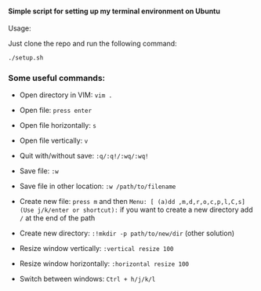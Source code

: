 #### Simple script for setting up my terminal environment on Ubuntu

Usage:

Just clone the repo and run the following command:

```bash
./setup.sh
```

### Some useful commands:

- Open directory in VIM: `vim .`
- Open file: `press enter`
- Open file horizontally: `s`
- Open file vertically: `v`

- Quit with/without save: `:q/:q!/:wq/:wq!`
- Save file: `:w`
- Save file in other location: `:w /path/to/filename`

- Create new file: `press m` and then `Menu: [ (a)dd ,m,d,r,o,c,p,l,C,s] (Use
    j/k/enter or shortcut):` if you want to create a new directory add `/` at
    the end of the path
- Create new directory: `:!mkdir -p path/to/new/dir` (other solution)

- Resize window vertically: `:vertical resize 100`
- Resize window horizontally: `:horizontal resize 100`

- Switch between windows: `Ctrl + h/j/k/l`


